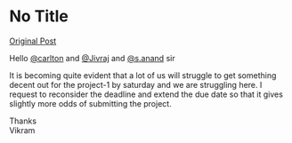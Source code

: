 # No Title

[Original Post](https://discourse.onlinedegree.iitm.ac.in/t/166866/1)

<p>Hello <a class="mention" href="/u/carlton">@carlton</a> and <a class="mention" href="/u/jivraj">@Jivraj</a>   and  <a class="mention" href="/u/s.anand">@s.anand</a> sir</p>
<p>It is becoming quite evident that a lot of us will struggle to get something decent out for the project-1 by saturday and we are struggling here. I request to reconsider the deadline and extend the due date so that it gives slightly more odds of submitting the project.</p>
<p>Thanks<br>
Vikram</p>
